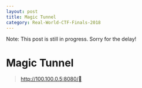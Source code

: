 ```yaml
---
layout: post
title: Magic Tunnel
category: Real-World-CTF-Finals-2018
---
```


Note: This post is still in progress. Sorry for the delay!

# Magic Tunnel
>http://100.100.0.5:8080/
